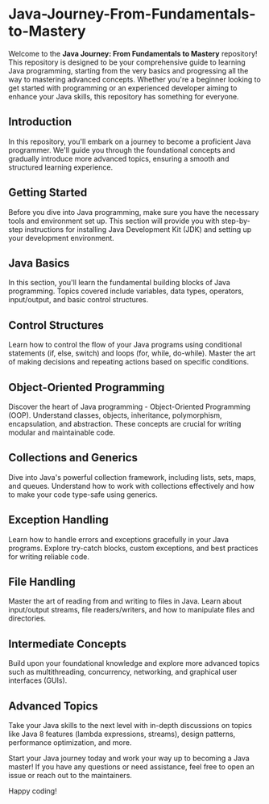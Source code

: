 # Java-Journey-From-Fundamentals-to-Mastery


Welcome to the **Java Journey: From Fundamentals to Mastery** repository! This repository is designed to be your comprehensive guide to learning Java programming, starting from the very basics and progressing all the way to mastering advanced concepts. Whether you're a beginner looking to get started with programming or an experienced developer aiming to enhance your Java skills, this repository has something for everyone.

## Introduction

In this repository, you'll embark on a journey to become a proficient Java programmer. We'll guide you through the foundational concepts and gradually introduce more advanced topics, ensuring a smooth and structured learning experience.

## Getting Started

Before you dive into Java programming, make sure you have the necessary tools and environment set up. This section will provide you with step-by-step instructions for installing Java Development Kit (JDK) and setting up your development environment.

## Java Basics

In this section, you'll learn the fundamental building blocks of Java programming. Topics covered include variables, data types, operators, input/output, and basic control structures.

## Control Structures

Learn how to control the flow of your Java programs using conditional statements (if, else, switch) and loops (for, while, do-while). Master the art of making decisions and repeating actions based on specific conditions.

## Object-Oriented Programming

Discover the heart of Java programming - Object-Oriented Programming (OOP). Understand classes, objects, inheritance, polymorphism, encapsulation, and abstraction. These concepts are crucial for writing modular and maintainable code.

## Collections and Generics

Dive into Java's powerful collection framework, including lists, sets, maps, and queues. Understand how to work with collections effectively and how to make your code type-safe using generics.

## Exception Handling

Learn how to handle errors and exceptions gracefully in your Java programs. Explore try-catch blocks, custom exceptions, and best practices for writing reliable code.

## File Handling

Master the art of reading from and writing to files in Java. Learn about input/output streams, file readers/writers, and how to manipulate files and directories.

## Intermediate Concepts

Build upon your foundational knowledge and explore more advanced topics such as multithreading, concurrency, networking, and graphical user interfaces (GUIs).

## Advanced Topics

Take your Java skills to the next level with in-depth discussions on topics like Java 8 features (lambda expressions, streams), design patterns, performance optimization, and more.

Start your Java journey today and work your way up to becoming a Java master! If you have any questions or need assistance, feel free to open an issue or reach out to the maintainers.

Happy coding!
